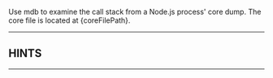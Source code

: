 Use mdb to examine the call stack from a Node.js process' core dump. The core
file is located at {coreFilePath}.

----------------------------------------------------------------------
## HINTS

----------------------------------------------------------------------
